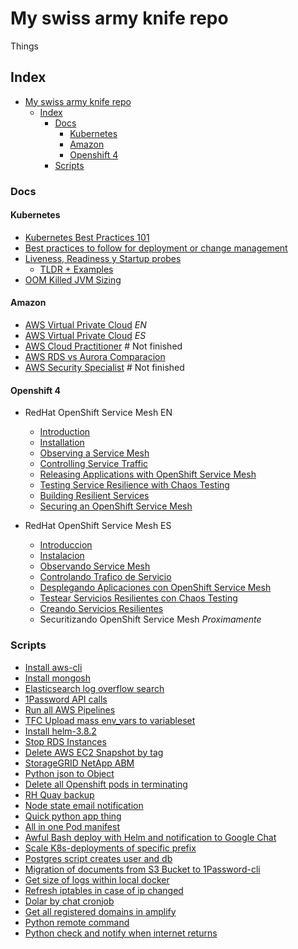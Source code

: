 # My swiss army knife repo

Things

## Index

- [My swiss army knife repo](#my-swiss-army-knife-repo)
  - [Index](#index)
    - [Docs](#docs)
      - [Kubernetes](#kubernetes)
      - [Amazon](#amazon)
      - [Openshift 4](#openshift-4)
    - [Scripts](#scripts)

### Docs

#### Kubernetes

+ [Kubernetes Best Practices 101](k8s-bestpractices.md)
+ [Best practices to follow for deployment or change management](cicd-best-practices.md)
+ [Liveness, Readiness y Startup probes](k8s-probes/probes.md)
    + [TLDR + Examples](k8s-probes/tldr.md)
+ [OOM Killed JVM Sizing](k8s-oomkill/k8s-ommkill.md)

#### Amazon

+ [AWS Virtual Private Cloud](aws-vpc.md) *EN*
+ [AWS Virtual Private Cloud](aws-vpc-es.md) *ES*
+ [AWS Cloud Practitioner](aws-cloudpratictioner.md)  # Not finished
+ [AWS RDS vs Aurora Comparacion](aws-analisis-rds-vs-aurora.md)
+ [AWS Security Specialist](aws-security-specialist.md) # Not finished


#### Openshift 4

+ RedHat OpenShift Service Mesh EN
    + [Introduction](rhocp-servicemesh/chap1-en.md)
    + [Installation](rhocp-servicemesh/chap2-en.md)
    + [Observing a Service Mesh](rhocp-servicemesh/chap3-en.md)
    + [Controlling Service Traffic](rhocp-servicemesh/chap4-en.md)
    + [Releasing Applications with OpenShift Service Mesh](rhocp-servicemesh/chap5-en.md)
    + [Testing Service Resilience with Chaos Testing](rhocp-servicemesh/chap6-en.md)
    + [Building Resilient Services](rhocp-servicemesh/chap7-en.md)
    + [Securing an OpenShift Service Mesh](rhocp-servicemesh/chap8-en.md)


+ RedHat OpenShift Service Mesh ES
    + [Introduccion](rhocp-servicemesh/chap1-es.md)
    + [Instalacion](rhocp-servicemesh/chap2-es.md)
    + [Observando Service Mesh](rhocp-servicemesh/chap3-es.md)
    + [Controlando Trafico de Servicio](rhocp-servicemesh/chap4-es.md)
    + [Desplegando Aplicaciones con OpenShift Service Mesh](rhocp-servicemesh/chap5-es.md)
    + [Testear Servicios Resilientes con Chaos Testing](rhocp-servicemesh/chap6-es.md)
    + [Creando Servicios Resilientes](rhocp-servicemesh/chap7-es.md)
    + Securitizando OpenShift Service Mesh *Proximamente*

### Scripts

+ [Install aws-cli](https://gist.github.com/agustinlare/72d406baf40609d1e66fa9102d472c0e)
+ [Install mongosh](https://gist.github.com/agustinlare/6d49284d938f6da6b0d3df252dab0eee)
+ [Elasticsearch log overflow search](https://gist.github.com/agustinlare/4e25f436b8ad1a0ba1cb2183a5855b1f)
+ [1Password API calls](https://gist.github.com/agustinlare/bf9a96134cebc15fb5557fa025d10b12)
+ [Run all AWS Pipelines](https://gist.github.com/agustinlare/f9560870b3f6dcbc5e47332f08e2e3f5)
+ [TFC Upload mass env_vars to variableset](https://gist.github.com/agustinlare/b1143cc82327a61d7015a36d5b134f56)
+ [Install helm-3.8.2](https://gist.github.com/agustinlare/719479d8e1f63ae5ff25c8befa4fe77a)
+ [Stop RDS Instances](https://gist.github.com/agustinlare/565ec15bc0d09e34cf8d06d9ff5ff52c)
+ [Delete AWS EC2 Snapshot by tag](https://gist.github.com/agustinlare/4ce37efc88f7d1d76c6185ca27884388)
+ [StorageGRID NetApp ABM](https://gist.github.com/agustinlare/ee212d97f35990b9dcd03dde30697064)
+ [Python json to Object](https://gist.github.com/agustinlare/ceb13cc06b234c4a411785cdb561e098)
+ [Delete all Openshift pods in terminating](https://gist.github.com/agustinlare/7653f56d4b6a053fe80a1b5f3deaf971)
+ [RH Quay backup](https://gist.github.com/agustinlare/be77522e29aee247a585adbd71fb1064)
+ [Node state email notification](https://gist.github.com/agustinlare/d46a11d91a2a52278add84ac4dd463b8)
+ [Quick python app thing](https://gist.github.com/agustinlare/1f7c7e7195ec52b8a5aa19b1b598d86b)
+ [All in one Pod manifest](https://gist.github.com/agustinlare/62d259d398f2c8f743f77a01e2b6dced)
+ [Awful Bash deploy with Helm and notification to Google Chat](https://gist.github.com/agustinlare/12e314cdd69317bafbcf543b6efbf1d6)
+ [Scale K8s-deployments of specific prefix](https://gist.github.com/agustinlare/ec195859bd83d098121f8efb7006a1e9)
+ [Postgres script creates user and db](https://gist.github.com/agustinlare/5bc286bf8f3fc3cdcd20d5b01df4da39)
+ [Migration of documents from S3 Bucket to 1Password-cli ](https://gist.github.com/agustinlare/0fe1c1c0443964c7d4f3c5dd5cb6ba8a)
+ [Get size of logs within local docker](https://gist.github.com/agustinlare/e15f12f5c3493086937543540496f3f9)
+ [Refresh iptables in case of ip changed](https://gist.github.com/agustinlare/2fec6ceb08bbbc22c3c260ebda05bfd7)
+ [Dolar by chat cronjob](https://gist.github.com/agustinlare/58e1ae9d6685c0eca543b06018fb0c1f)
+ [Get all registered domains in amplify](https://gist.github.com/agustinlare/e10c8024846e949e4ce48d06e0fec345)
+ [Python remote command](https://gist.github.com/agustinlare/7d3ec75c501010fe425631541339dc46)
+ [Python check and notify when internet returns](https://gist.github.com/agustinlare/4e03166c9180661c2ebf5471c316ef99)
